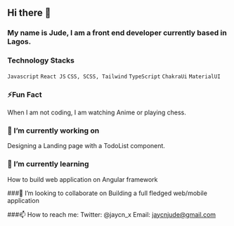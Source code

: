 ## Hi there 👋

### My name is Jude, I am a front end developer currently based in Lagos.

### Technology Stacks
```Javascript```
```React JS```
```CSS, SCSS, Tailwind```
```TypeScript```
```ChakraUi```
```MaterialUI```

### ⚡Fun Fact 

When I am not coding, I am watching Anime or playing chess.

### 🔭 I’m currently working on
Designing a Landing page with a TodoList component.

### 🌱 I’m currently learning 
How to build web application on Angular framework
 

###👯 I’m looking to collaborate on 
Building a full fledged web/mobile application 

###📫 How to reach me: 
Twitter: @jaycn_x
Email: jaycnjude@gmail.com

<!--
**Jaycns/Jaycns** is a ✨ _special_ ✨ repository because its `README.md` (this file) appears on your GitHub profile.

Here are some ideas to get you started:

- 
- 
- 👯 I’m looking to collaborate on ...
- 🤔 I’m looking for help with ...
- 💬 Ask me about ...
- 📫 How to reach me: ...
- 
- ⚡ Fun fact: ...
-->
